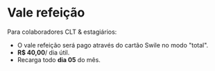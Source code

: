# Vale refeição

Para colaboradores CLT & estagiários:

- O vale refeição será pago através do cartão Swile no modo "total".
- **R$ 40,00**/ dia útil.
- Recarga todo **dia 05** do mês.